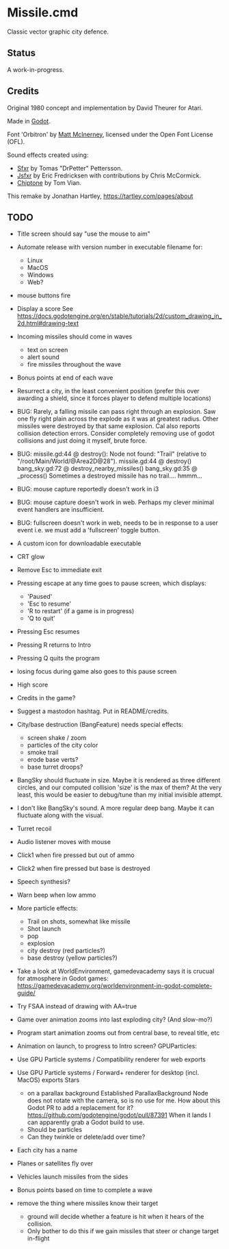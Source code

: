 # Missile.cmd

Classic vector graphic city defence.

## Status

A work-in-progress.

## Credits

Original 1980 concept and implementation by David Theurer for Atari.

Made in [Godot](https://godotengine.org/).

Font 'Orbitron' by [Matt McInerney](http://pixelspread.com/), licensed under
the Open Font License (OFL).

Sound effects created using:
* [Sfxr](http://drpetter.se/project_sfxr.html) by Tomas "DrPetter" Pettersson.
* [Jsfxr](https://sfxr.me/) by Eric Fredricksen with contributions by Chris McCormick.
* [Chiptone](https://sfbgames.itch.io/chiptone) by Tom Vian.

This remake by Jonathan Hartley, https://tartley.com/pages/about

## TODO

* Title screen should say "use the mouse to aim"

* Automate release with version number in executable filename for:
  * Linux
  * MacOS
  * Windows
  * Web?

* mouse buttons fire

* Display a score
  See https://docs.godotengine.org/en/stable/tutorials/2d/custom_drawing_in_2d.html#drawing-text

* Incoming missiles should come in waves
  * text on screen
  * alert sound
  * fire missiles throughout the wave

* Bonus points at end of each wave
* Resurrect a city, in the least convenient position
  (prefer this over awarding a shield, since it forces player to defend
  multiple locations)

* BUG: Rarely, a falling missile can pass right through an explosion.
       Saw one fly right plain across the explode as it was at greatest radius.
       Other missiles were destroyed by that same explosion.
       Cal also reports collision detection errors.
       Consider completely removing use of godot collisions and just doing it
       myself, brute force.
* BUG: missile.gd:44 @ destroy(): Node not found: "Trail" (relative to "/root/Main/World/@Area2D@28").
         missile.gd:44 @ destroy()
         bang_sky.gd:72 @ destroy_nearby_missiles()
         bang_sky.gd:35 @ _process()
       Sometimes a destroyed missile has no trail.... hmmm...
* BUG: mouse capture reportedly doesn't work in i3
* BUG: mouse capture doesn't work in web. Perhaps my clever minimal event
       handlers are insufficient.
* BUG: fullscreen doesn't work in web, needs to be in response to a user event
       i.e. we must add a 'fullscreen' toggle button.

* A custom icon for downloadable executable

* CRT glow

* Remove Esc to immediate exit
* Pressing escape at any time goes to pause screen, which displays:
  * 'Paused'
  * 'Esc to resume'
  * 'R to restart' (if a game is in progress)
  * 'Q to quit'
* Pressing Esc resumes
* Pressing R returns to Intro
* Pressing Q quits the program
* losing focus during game also goes to this pause screen

* High score

* Credits in the game?
* Suggest a mastodon hashtag. Put in README/credits.

* City/base destruction (BangFeature) needs special effects:
  * screen shake / zoom
  * particles of the city color
  * smoke trail
  * erode base verts?
  * base turret droops?

* BangSky should fluctuate in size. Maybe it is rendered as three different
  circles, and our computed collision 'size' is the max of them? At the very
  least, this would be easier to debug/tune than my initial invisible
  attempt.
* I don't like BangSky's sound. A more regular deep bang.
  Maybe it can fluctuate along with the visual.
* Turret recoil
* Audio listener moves with mouse
* Click1 when fire pressed but out of ammo
* Click2 when fire pressed but base is destroyed
* Speech synthesis?
* Warn beep when low ammo
* More particle effects:
  * Trail on shots, somewhat like missile
  * Shot launch
  * pop
  * explosion
  * city destroy (red particles?)
  * base destroy (yellow particles?)
* Take a look at WorldEnvironment, gamedevacademy says it is crucual for
  atmosphere in Godot games:
  https://gamedevacademy.org/worldenvironment-in-godot-complete-guide/
* Try FSAA instead of drawing with AA=true
* Game over animation zooms into last exploding city? (And slow-mo?)
* Program start animation zooms out from central base, to reveal title, etc
* Animation on launch, to progress to Intro screen?
GPUParticles:
* Use GPU Particle systems / Compatibility renderer for web exports
* Use GPU Particle systems / Forward+ renderer for desktop (incl. MacOS)
  exports
Stars
  * on a parallax background Established ParallaxBackground Node does not
    rotate with the camera, so is no use for me. How about this Godot PR to add a
    replacement for it? https://github.com/godotengine/godot/pull/87391 When it
    lands I can apparently grab a Godot build to use.
  * Should be particles
  * Can they twinkle or delete/add over time?
* Each city has a name
* Planes or satellites fly over
* Vehicles launch missiles from the sides
* Bonus points based on time to complete a wave
* remove the thing where missiles know their target
  * ground will decide whether a feature is hit when it hears of the collision.
  * Only bother to do this if we gain missiles that steer or change target
    in-flight

